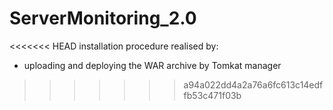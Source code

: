 ServerMonitoring_2.0
====================

<<<<<<< HEAD
installation procedure realised by:
- uploading and deploying the WAR archive by Tomkat manager


>>>>>>> a94a022dd4a2a76a6fc613c14edffb53c471f03b
